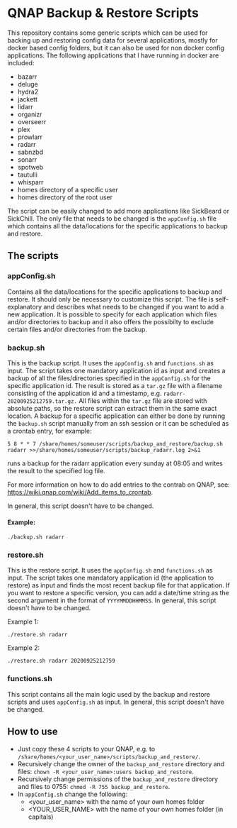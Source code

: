 # QNAP Backup & Restore Scripts

This repository contains some generic scripts which can be used for backing up and restoring config data for several applications, mostly for docker based config folders, but it can also be used for non docker config applications.
The following applications that I have running in docker are included:

* bazarr
* deluge
* hydra2
* jackett
* lidarr
* organizr
* overseerr
* plex
* prowlarr
* radarr
* sabnzbd
* sonarr
* spotweb
* tautulli
* whisparr
* homes directory of a specific user
* homes directory of the root user

The script can be easily changed to add more applications like SickBeard or SickChill. The only file that needs to be changed is the `appConfig.sh` file which contains all the data/locations for the specific applications to backup and restore.

## The scripts

### appConfig.sh
Contains all the data/locations for the specific applications to backup and restore. It should only be necessary to customize this script. The file is self-explanatory and describes what needs to be changed if you want to add a new application. It is possible to specify for each application which files and/or directories to backup and it also offers the possibilty to exclude certain files and/or directories from the backup.

### backup.sh
This is the backup script. It uses the `appConfig.sh` and `functions.sh` as input.
The script takes one mandatory application id as input and creates a backup of all the files/directories specified in the `appConfig.sh` for the specific application id. The result is stored as a `tar.gz` file with a filename consisting of the application id and a timestamp, e.g. `radarr-20200925212759.tar.gz.` All files within the `tar.gz` file are stored with absolute paths, so the restore script can extract them in the same exact location.
A backup for a specific application can either be done by running the `backup.sh` script manually from an ssh session or it can be scheduled as a crontab entry, for example:

`5 8 * * 7 /share/homes/someuser/scripts/backup_and_restore/backup.sh radarr >>/share/homes/someuser/scripts/backup_radarr.log 2>&1`

runs a backup for the radarr application every sunday at 08:05 and writes the result to the specified log file.

For more information on how to do add entries to the contrab on QNAP, see: https://wiki.qnap.com/wiki/Add_items_to_crontab.

In general, this script doesn't have to be changed.

#### Example:
```
./backup.sh radarr
```

### restore.sh
This is the restore script. It uses the `appConfig.sh` and `functions.sh` as input.
The script takes one mandatory application id (the application to restore) as input and finds the most recent backup file for that application. If you want to restore a specific version, you can add a date/time string as the second argument in the format of `YYYYMMDDHHMMSS`. In general, this script doesn't have to be changed.

Example 1:
```
./restore.sh radarr
```
Example 2:
```
./restore.sh radarr 20200925212759
```

### functions.sh
This script contains all the main logic used by the backup and restore scripts and uses `appConfig.sh` as input. In general, this script doesn't have be changed.

## How to use
* Just copy these 4 scripts to your QNAP, e.g. to `/share/homes/<your_user_name>/scripts/backup_and_restore/`.
* Recursively change the owner of the `backup_and_restore` directory and files: `chown -R <your_user_name>:users backup_and_restore`.
* Recursively change permissions of the `backup_and_restore` directory and files to 0755: `chmod -R 755 backup_and_restore`.
* In `appConfig.sh` change the following:
  * <your_user_name> with the name of your own homes folder
  * <YOUR_USER_NAME> with the name of your own homes folder (in capitals)

